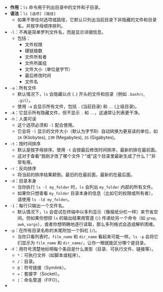 - **作用：**`ls` 命令用于列出目录中的文件和子目录。
- **语法：**`ls [选项] [路径]`
	- 如果不带任何选项或路径，它默认只列出当前目录下非隐藏的文件和目录名，并按字母顺序排列。
- `-l`：不再是简单罗列文件名，而是显示详细信息。
	- 包括：
		- 文件权限
		- 硬链接数
		- 文件所有者
		- 文件所属组
		- 文件大小（单位是字节）
		- 最后修改时间
		- 文件名
- `-a`：所有文件
	- 默认情况下，`ls` 会隐藏以点 (`.`) 开头的文件和目录（例如 `.bashrc`, `.git`）。
	- 使用 `-a` 会显示所有文件，包括 `.` (当前目录) 和 `..` (上级目录)。
- `-A`：它显示所有隐藏文件，但不显示 `.` 和 `..`，这通常让列表更干净。
- `-h`：人类可读
	- 这个选项必须和 `-l` 配合使用。
	- 它会将 `-l` 显示的文件大小（默认为字节B）自动转换为更易读的单位，如 `1K` (Kilobytes), `23M` (Megabytes), `2G` (Gigabytes)。
- `-t`：按时间排序
	- 默认是按字母排序。使用 `-t` 会按最后修改时间排序，最新的排在最前面。
	- 这对于查看“我刚才改了哪个文件？”或“这个目录里最新生成了什么？”非常有用。
- `-r`：反向排序
	- 将当前的排序结果颠倒。最旧的在最前面，最新的在最后面。
- `-d`：目录本身
	- 当你执行 `ls -l my_folder` 时，`ls` 会列出 `my_folder` 内部的所有文件。
	- 如果你只想查看 `my_folder` 目录本身的信息（比如它的权限或所有者），请使用 `ls -ld my_folder`。
- `-1`：每行只输出一个文件名。
	- 默认情况下，`ls` 会尝试在终端中以多列显示（像报纸分栏一样）来节省空间。但如果你想把 `ls` 的输出结果用管道 (`|`) 传递给另一个命令（如 `grep`, `awk`, `xargs`），或者你想明确地逐行读取，那么多列格式会造成解析困难。
- `-p`：在所有目录名称的末尾附加一个斜杠 (`/`)。
	- 当你只看列表时，`file_name` 和 `dir_name` 看起来可能一样。`ls -p` 会将它们显示为 `file_name` 和 `dir_name/`，让你一眼就能区分哪个是目录。
- `-F`：用符号清楚地标明每个条目是什么类型（目录、可执行文件、链接等）。
	- `*`：可执行文件（如脚本或程序）。
	- `/`：目录。
	- `@`：符号链接（Symlink）。
	- `=`：套接字（Socket）。
	- `|`：命名管道（FIFO）。
-